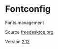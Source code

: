 # Fontconfig

Fonts management

Source [freedesktop.org](https://cgit.freedesktop.org/fontconfig/)

Version [2.12](https://cgit.freedesktop.org/fontconfig/commit/?h=fc-2-12&id=665584a19b0ec227c93643ffb0540d11ac8ecf7f)

